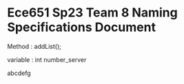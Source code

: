 Ece651 Sp23 Team 8 Naming Specifications Document
======================================
Method : addList();

variable : int number_server


abcdefg